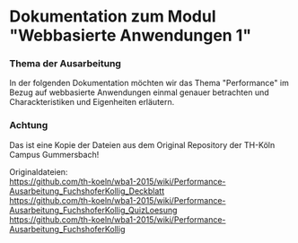# Dokumentation zum Modul "Webbasierte Anwendungen 1"
### Thema der Ausarbeitung
In der folgenden Dokumentation möchten wir das Thema "Performance" im Bezug auf webbasierte Anwendungen einmal genauer betrachten und Charackteristiken und Eigenheiten erläutern.


### Achtung
Das ist eine Kopie der Dateien aus dem Original Repository der TH-Köln Campus Gummersbach!   

Originaldateien:   
https://github.com/th-koeln/wba1-2015/wiki/Performance-Ausarbeitung_FuchshoferKollig_Deckblatt   
https://github.com/th-koeln/wba1-2015/wiki/Performance-Ausarbeitung_FuchshoferKollig_QuizLoesung   
https://github.com/th-koeln/wba1-2015/wiki/Performance-Ausarbeitung_FuchshoferKollig   
